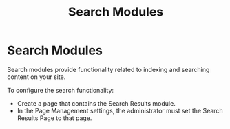 ﻿---
uid: search-modules
topic: search-modules
locale: en
title: Search Modules
dnneditions: 
dnnversion: 09.02.00
parent-topic: administrators-included-modules-overview
related-topics: included-modules
---

# Search Modules

Search modules provide functionality related to indexing and searching content on your site.

To configure the search functionality:

*   Create a page that contains the Search Results module.
*   In the Page Management settings, the administrator must set the Search Results Page to that page.
